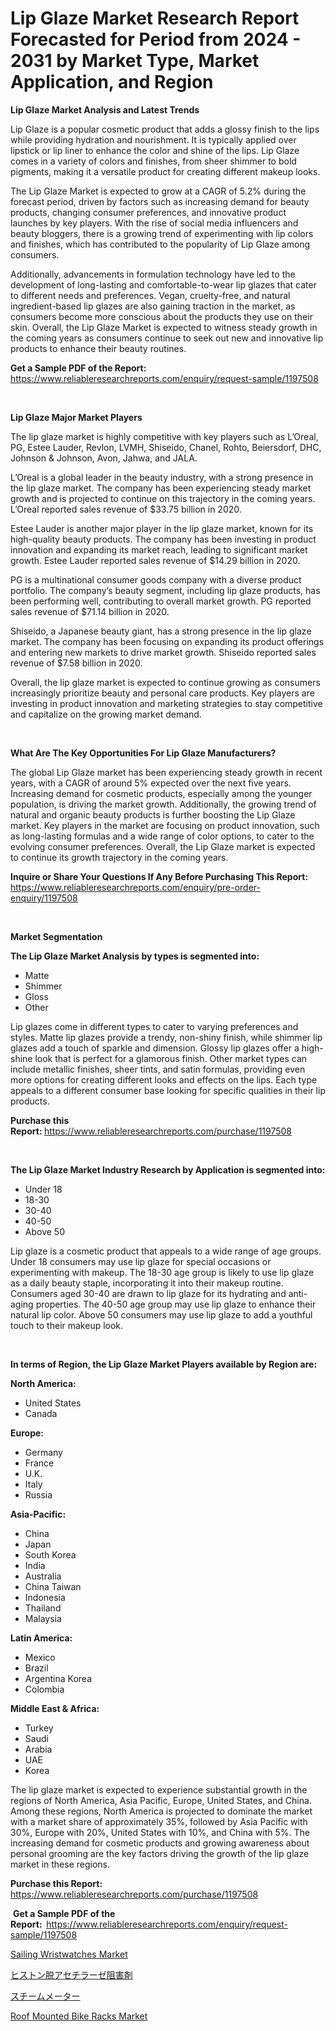 <p><h1>Lip Glaze Market Research Report Forecasted for Period from 2024 -  2031 by Market Type, Market Application, and Region</h1></p><p><strong>Lip Glaze Market Analysis and Latest Trends</strong></p>
<p><p>Lip Glaze is a popular cosmetic product that adds a glossy finish to the lips while providing hydration and nourishment. It is typically applied over lipstick or lip liner to enhance the color and shine of the lips. Lip Glaze comes in a variety of colors and finishes, from sheer shimmer to bold pigments, making it a versatile product for creating different makeup looks.</p><p>The Lip Glaze Market is expected to grow at a CAGR of 5.2% during the forecast period, driven by factors such as increasing demand for beauty products, changing consumer preferences, and innovative product launches by key players. With the rise of social media influencers and beauty bloggers, there is a growing trend of experimenting with lip colors and finishes, which has contributed to the popularity of Lip Glaze among consumers.</p><p>Additionally, advancements in formulation technology have led to the development of long-lasting and comfortable-to-wear lip glazes that cater to different needs and preferences. Vegan, cruelty-free, and natural ingredient-based lip glazes are also gaining traction in the market, as consumers become more conscious about the products they use on their skin. Overall, the Lip Glaze Market is expected to witness steady growth in the coming years as consumers continue to seek out new and innovative lip products to enhance their beauty routines.</p></p>
<p><strong>Get a Sample PDF of the Report:&nbsp;</strong> <a href="https://www.reliableresearchreports.com/enquiry/request-sample/1197508">https://www.reliableresearchreports.com/enquiry/request-sample/1197508</a></p>
<p>&nbsp;</p>
<p><strong>Lip Glaze Major Market Players</strong></p>
<p><p>The lip glaze market is highly competitive with key players such as L’Oreal, PG, Estee Lauder, Revlon, LVMH, Shiseido, Chanel, Rohto, Beiersdorf, DHC, Johnson & Johnson, Avon, Jahwa, and JALA. </p><p>L’Oreal is a global leader in the beauty industry, with a strong presence in the lip glaze market. The company has been experiencing steady market growth and is projected to continue on this trajectory in the coming years. L’Oreal reported sales revenue of $33.75 billion in 2020.</p><p>Estee Lauder is another major player in the lip glaze market, known for its high-quality beauty products. The company has been investing in product innovation and expanding its market reach, leading to significant market growth. Estee Lauder reported sales revenue of $14.29 billion in 2020.</p><p>PG is a multinational consumer goods company with a diverse product portfolio. The company’s beauty segment, including lip glaze products, has been performing well, contributing to overall market growth. PG reported sales revenue of $71.14 billion in 2020.</p><p>Shiseido, a Japanese beauty giant, has a strong presence in the lip glaze market. The company has been focusing on expanding its product offerings and entering new markets to drive market growth. Shiseido reported sales revenue of $7.58 billion in 2020.</p><p>Overall, the lip glaze market is expected to continue growing as consumers increasingly prioritize beauty and personal care products. Key players are investing in product innovation and marketing strategies to stay competitive and capitalize on the growing market demand.</p></p>
<p>&nbsp;</p>
<p><strong>What Are The Key Opportunities For Lip Glaze Manufacturers?</strong></p>
<p><p>The global Lip Glaze market has been experiencing steady growth in recent years, with a CAGR of around 5% expected over the next five years. Increasing demand for cosmetic products, especially among the younger population, is driving the market growth. Additionally, the growing trend of natural and organic beauty products is further boosting the Lip Glaze market. Key players in the market are focusing on product innovation, such as long-lasting formulas and a wide range of color options, to cater to the evolving consumer preferences. Overall, the Lip Glaze market is expected to continue its growth trajectory in the coming years.</p></p>
<p><strong>Inquire or Share Your Questions If Any Before Purchasing This Report:</strong> <a href="https://www.reliableresearchreports.com/enquiry/pre-order-enquiry/1197508">https://www.reliableresearchreports.com/enquiry/pre-order-enquiry/1197508</a></p>
<p>&nbsp;</p>
<p><strong>Market Segmentation</strong></p>
<p><strong>The Lip Glaze Market Analysis by types is segmented into:</strong></p>
<p><ul><li>Matte</li><li>Shimmer</li><li>Gloss</li><li>Other</li></ul></p>
<p><p>Lip glazes come in different types to cater to varying preferences and styles. Matte lip glazes provide a trendy, non-shiny finish, while shimmer lip glazes add a touch of sparkle and dimension. Glossy lip glazes offer a high-shine look that is perfect for a glamorous finish. Other market types can include metallic finishes, sheer tints, and satin formulas, providing even more options for creating different looks and effects on the lips. Each type appeals to a different consumer base looking for specific qualities in their lip products.</p></p>
<p><strong>Purchase this Report:&nbsp;</strong><a href="https://www.reliableresearchreports.com/purchase/1197508">https://www.reliableresearchreports.com/purchase/1197508</a></p>
<p>&nbsp;</p>
<p><strong>The Lip Glaze Market Industry Research by Application is segmented into:</strong></p>
<p><ul><li>Under 18</li><li>18-30</li><li>30-40</li><li>40-50</li><li>Above 50</li></ul></p>
<p><p>Lip glaze is a cosmetic product that appeals to a wide range of age groups. Under 18 consumers may use lip glaze for special occasions or experimenting with makeup. The 18-30 age group is likely to use lip glaze as a daily beauty staple, incorporating it into their makeup routine. Consumers aged 30-40 are drawn to lip glaze for its hydrating and anti-aging properties. The 40-50 age group may use lip glaze to enhance their natural lip color. Above 50 consumers may use lip glaze to add a youthful touch to their makeup look.</p></p>
<p>&nbsp;</p>
<p><strong>In terms of Region, the Lip Glaze Market Players available by Region are:</strong></p>
<p>
    <p> <strong> North America: </strong>
        <ul>
            <li>United States</li>
            <li>Canada</li>
        </ul>
        </p> 
    <p> <strong> Europe: </strong>
        <ul>
            <li>Germany</li>
            <li>France</li>
            <li>U.K.</li>
            <li>Italy</li>
            <li>Russia</li>
        </ul>
        </p> 
    <p> <strong> Asia-Pacific: </strong>
        <ul>
            <li>China</li>
            <li>Japan</li>
            <li>South Korea</li>
            <li>India</li>
            <li>Australia</li>
            <li>China Taiwan</li>
            <li>Indonesia</li>
            <li>Thailand</li>
            <li>Malaysia</li>
        </ul>
        </p> 
    <p> <strong> Latin America: </strong>
        <ul>
            <li>Mexico</li>
            <li>Brazil</li>
            <li>Argentina Korea</li>
            <li>Colombia</li>
        </ul>
        </p> 
    <p> <strong> Middle East & Africa: </strong>
        <ul>
            <li>Turkey</li>
            <li>Saudi</li>
            <li>Arabia</li>
            <li>UAE</li>
            <li>Korea</li>
        </ul>
    </p>
    </p>
<p><p>The lip glaze market is expected to experience substantial growth in the regions of North America, Asia Pacific, Europe, United States, and China. Among these regions, North America is projected to dominate the market with a market share of approximately 35%, followed by Asia Pacific with 30%, Europe with 20%, United States with 10%, and China with 5%. The increasing demand for cosmetic products and growing awareness about personal grooming are the key factors driving the growth of the lip glaze market in these regions.</p></p>
<p><strong>Purchase this Report: </strong><a href="https://www.reliableresearchreports.com/purchase/1197508">https://www.reliableresearchreports.com/purchase/1197508</a></p>
<p>&nbsp;<strong>Get a Sample PDF of the Report:&nbsp;&nbsp;</strong><a href="https://www.reliableresearchreports.com/enquiry/request-sample/1197508">https://www.reliableresearchreports.com/enquiry/request-sample/1197508</a></p>
<p><strong></strong></p>
<p><p><a href="https://github.com/peachesmcdowel1/Market-Research-Report-List-1/blob/main/sailing-wristwatches-market.md">Sailing Wristwatches Market</a></p><p><a href="https://medium.com/@annchovey2023/%E3%83%92%E3%82%B9%E3%83%88%E3%83%B3%E3%83%87%E3%82%A2%E3%82%BB%E3%83%81%E3%83%A9%E3%83%BC%E3%82%BC%E9%98%BB%E5%AE%B3%E5%89%A4%E3%81%AE%E5%B8%82%E5%A0%B4%E3%82%B7%E3%82%A7%E3%82%A2%E3%81%AE%E9%80%B2%E5%8C%96%E3%81%A8%E5%B8%82%E5%A0%B4%E6%88%90%E9%95%B7%E3%83%88%E3%83%AC%E3%83%B3%E3%83%89-2024%E5%B9%B4%E3%81%8B%E3%82%892031%E5%B9%B4%E3%81%BE%E3%81%A7-c470ee3e70bc">ヒストン脱アセチラーゼ阻害剤</a></p><p><a href="https://medium.com/@pedrogers56456/%E8%92%B8%E6%B0%97%E3%83%A1%E3%83%BC%E3%82%BF%E3%83%BC%E5%B8%82%E5%A0%B4-%E7%AB%B6%E4%BA%89%E5%88%86%E6%9E%90-%E5%B8%82%E5%A0%B4%E5%8B%95%E5%90%91-2031%E5%B9%B4%E3%81%BE%E3%81%A7%E3%81%AE%E4%BA%88%E6%B8%AC-74ea7e64cbe6">スチームメーター</a></p><p><a href="https://github.com/edytherolanlouisejk1miz0wig/Market-Research-Report-List-1/blob/main/roof-mounted-bike-racks-market.md">Roof Mounted Bike Racks Market</a></p></p>